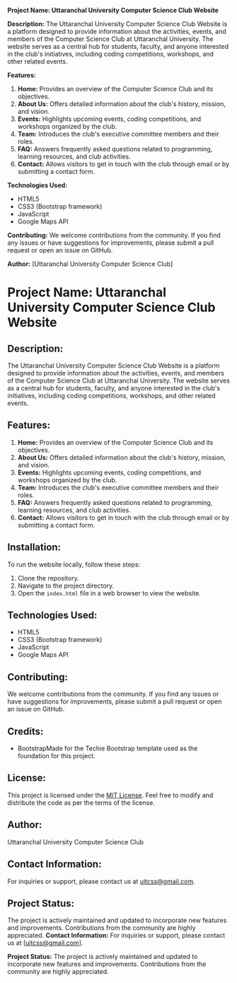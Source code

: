 **Project Name: Uttaranchal University Computer Science Club Website**

**Description:**
The Uttaranchal University Computer Science Club Website is a platform designed to provide information about the activities, events, and members of the Computer Science Club at Uttaranchal University. The website serves as a central hub for students, faculty, and anyone interested in the club's initiatives, including coding competitions, workshops, and other related events.

**Features:**
1. **Home:** Provides an overview of the Computer Science Club and its objectives.
2. **About Us:** Offers detailed information about the club's history, mission, and vision.
3. **Events:** Highlights upcoming events, coding competitions, and workshops organized by the club.
4. **Team:** Introduces the club's executive committee members and their roles.
5. **FAQ:** Answers frequently asked questions related to programming, learning resources, and club activities.
6. **Contact:** Allows visitors to get in touch with the club through email or by submitting a contact form.


**Technologies Used:**
- HTML5
- CSS3 (Bootstrap framework)
- JavaScript
- Google Maps API

**Contributing:**
We welcome contributions from the community. If you find any issues or have suggestions for improvements, please submit a pull request or open an issue on GitHub.



**Author:**
[Uttaranchal University Computer Science Club]
# Project Name: Uttaranchal University Computer Science Club Website

## Description:
The Uttaranchal University Computer Science Club Website is a platform designed to provide information about the activities, events, and members of the Computer Science Club at Uttaranchal University. The website serves as a central hub for students, faculty, and anyone interested in the club's initiatives, including coding competitions, workshops, and other related events.

## Features:
1. **Home:** Provides an overview of the Computer Science Club and its objectives.
2. **About Us:** Offers detailed information about the club's history, mission, and vision.
3. **Events:** Highlights upcoming events, coding competitions, and workshops organized by the club.
4. **Team:** Introduces the club's executive committee members and their roles.
5. **FAQ:** Answers frequently asked questions related to programming, learning resources, and club activities.
6. **Contact:** Allows visitors to get in touch with the club through email or by submitting a contact form.

## Installation:
To run the website locally, follow these steps:
1. Clone the repository.
2. Navigate to the project directory.
3. Open the `index.html` file in a web browser to view the website.

## Technologies Used:
- HTML5
- CSS3 (Bootstrap framework)
- JavaScript
- Google Maps API

## Contributing:
We welcome contributions from the community. If you find any issues or have suggestions for improvements, please submit a pull request or open an issue on GitHub.

## Credits:
- BootstrapMade for the Techie Bootstrap template used as the foundation for this project.

## License:
This project is licensed under the [MIT License](link-to-license-file). Feel free to modify and distribute the code as per the terms of the license.

## Author:
Uttaranchal University Computer Science Club

## Contact Information:
For inquiries or support, please contact us at [uitcss@gmail.com](mailto:uitcss@gmail.com).

## Project Status:
The project is actively maintained and updated to incorporate new features and improvements. Contributions from the community are highly appreciated.
**Contact Information:**
For inquiries or support, please contact us at [uitcss@gmail.com].

**Project Status:**
The project is actively maintained and updated to incorporate new features and improvements. Contributions from the community are highly appreciated.
